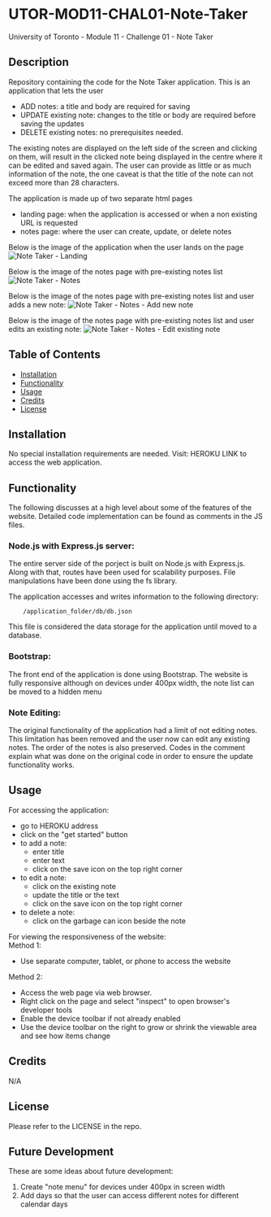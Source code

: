 # UTOR-MOD11-CHAL01-Note-Taker
University of Toronto - Module 11 - Challenge 01 - Note Taker

## Description

Repository containing the code for the Note Taker application. This is an application that lets the user 
- ADD notes: a title and body are required for saving
- UPDATE existing note: changes to the title or body are required before saving the updates
- DELETE existing notes: no prerequisites needed. 

The existing notes are displayed on the left side of the screen and clicking on them, will result in the clicked note being displayed in the centre where it can be edited and saved again. The user can provide as little or as much information of the note, the one caveat is that the title of the note can not exceed more than 28 characters. 

The application is made up of two separate html pages
- landing page: when the application is accessed or when a non existing URL is requested
- notes page: where the user can create, update, or delete notes

Below is the image of the application when the user lands on the page
![Note Taker - Landing](./assets/images/RG-01-input.png)

Below is the image of the notes page with pre-existing notes list
![Note Taker - Notes](./assets/images/RG-02-readme.png)

Below is the image of the notes page with pre-existing notes list and user adds a new note:
![Note Taker - Notes - Add new note](./assets/images/RG-02-readme.png)

Below is the image of the notes page with pre-existing notes list and user edits an existing note:
![Note Taker - Notes - Edit existing note](./assets/images/RG-02-readme.png)


## Table of Contents

- [Installation](#installation)
- [Functionality](#functionality)
- [Usage](#usage)
- [Credits](#credits)
- [License](#license)

## Installation

No special installation requirements are needed. Visit: HEROKU LINK to access the web application.


## Functionality

The following discusses at a high level about some of the features of the website. Detailed code implementation can be found as comments in the JS files.

### Node.js with Express.js server:

The entire server side of the porject is built on Node.js with Express.js. Along with that, routes have been used for scalability purposes. File manipulations have been done using the fs library. 

The application accesses and writes information to the following directory:

        /application_folder/db/db.json

This file is considered the data storage for the application until moved to a database.


### Bootstrap:

The front end of the application is done using Bootstrap. The website is fully responsive although on devices under 400px width, the note list can be moved to a hidden menu


### Note Editing:

The original functionality of the application had a limit of not editing notes. This limitation has been removed and the user now can edit any existing notes. The order of the notes is also preserved. Codes in the comment explain what was done on the original code in order to ensure the update functionality works.


## Usage

For accessing the application:<br>

- go to HEROKU address
- click on the "get started" button
- to add a note:
    - enter title
    - enter text
    - click on the save icon on the top right corner
- to edit a note:
    - click on the existing note
    - update the title or the text
    - click on the save icon on the top right corner
- to delete a note:
    - click on the garbage can icon beside the note

For viewing the responsiveness of the website:<br />
Method 1:
- Use separate computer, tablet, or phone to access the website

Method 2:
- Access the web page via web browser.
- Right click on the page and select "inspect" to open browser's developer tools
- Enable the device toolbar if not already enabled
- Use the device toolbar on the right to grow or shrink the viewable area and see how items change


## Credits

N/A

## License

Please refer to the LICENSE in the repo.


## Future Development

These are some ideas about future development:
1. Create "note menu" for devices under 400px in screen width
2. Add days so that the user can access different notes for different calendar days



